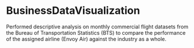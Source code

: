 # BusinessDataVisualization
Performed descriptive analysis on monthly commercial flight datasets from the Bureau of Transportation Statistics (BTS) to compare the performance of the assigned airline (Envoy Air) against the industry as a whole.
